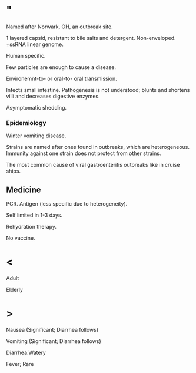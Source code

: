 # "

Named after Norwark, OH, an outbreak site.

1 layered capsid, resistant to bile salts and detergent.
Non-enveloped.
+ssRNA linear genome.

Human specific.

Few particles are enough to cause a disease.

Environemnt-to- or oral-to- oral transmission.

Infects small intestine.
Pathogenesis is not understood; blunts and shortens villi and decreases digestive enzymes.

Asymptomatic shedding.

### Epidemiology

Winter vomiting disease.

Strains are named after ones found in outbreaks, which are heterogeneous.
Immunity against one strain does not protect from other strains.

The most common cause of viral gastroenteritis outbreaks like in cruise ships.

## Medicine

PCR.
Antigen (less specific due to heterogeneity).

Self limited in 1-3 days.

Rehydration therapy.

No vaccine.

# <

Adult

Elderly

# >

Nausea
(Significant; Diarrhea follows)

Vomiting
(Significant; Diarrhea follows)

Diarrhea.Watery

Fever; Rare
